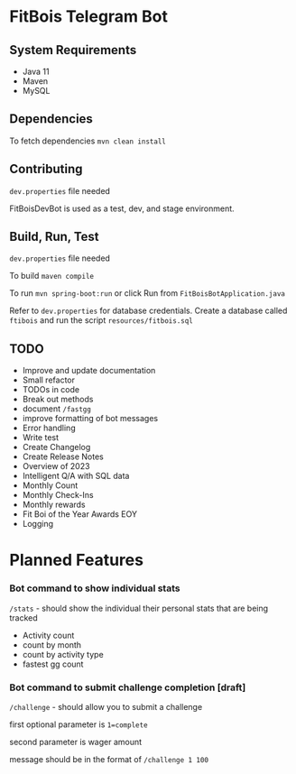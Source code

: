 # FitBois Telegram Bot

## System Requirements 

* Java 11
* Maven
* MySQL

## Dependencies

To fetch dependencies `mvn clean install`

## Contributing

`dev.properties` file needed

FitBoisDevBot is used as a test, dev, and stage environment.

## Build, Run, Test

`dev.properties` file needed

To build `maven compile`

To run `mvn spring-boot:run` or click Run from `FitBoisBotApplication.java`

Refer to `dev.properties` for database credentials. 
Create a database called `ftibois` and run the script `resources/fitbois.sql`

## TODO
* Improve and update documentation
* Small refactor
* TODOs in code
* Break out methods 
* document `/fastgg`
* improve formatting of bot messages
* Error handling
* Write test
* Create Changelog
* Create Release Notes
* Overview of 2023
* Intelligent Q/A with SQL data 
* Monthly Count
* Monthly Check-Ins
* Monthly rewards
* Fit Boi of the Year Awards EOY
* Logging

# Planned Features

### Bot command to show individual stats

`/stats` - should show the individual their personal stats that are being tracked

* Activity count
* count by month
* count by activity type
* fastest gg count

### Bot command to submit challenge completion [draft]

`/challenge` - should allow you to submit a challenge

first optional parameter is `1=complete`

second parameter is wager amount 

message should be in the format of `/challenge 1 100`
